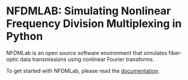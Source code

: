 # NFDMLAB: Simulating Nonlinear Frequency Division Multiplexing in Python

NFDMLab is an open source software environment that simulates fiber-optic data transmissions using nonlinear Fourier transforms.

To get started with NFDMLab, please read the [documentation](https://fastnft.github.io/NFDMLab/).
